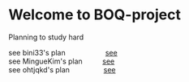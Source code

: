 # Welcome to BOQ-project

Planning to study hard

see bini33's plan&nbsp;&nbsp;&nbsp;&nbsp;&nbsp;&nbsp;&nbsp;&nbsp;&nbsp;&nbsp;&nbsp;&nbsp;&nbsp;&nbsp;&nbsp;&nbsp;&nbsp;&nbsp;&nbsp;&nbsp;[see](https://github.com/42SeoulBSQ/BOQ-project/tree/bini)  
see MingueKim's plan&nbsp;&nbsp;&nbsp;&nbsp;&nbsp;&nbsp;&nbsp;&nbsp;&nbsp;&nbsp;[see](https://github.com/42SeoulBSQ/BOQ-project/tree/MingueKim)  
see ohtjqkd's plan&nbsp;&nbsp;&nbsp;&nbsp;&nbsp;&nbsp;&nbsp;&nbsp;&nbsp;&nbsp;&nbsp;&nbsp;&nbsp;&nbsp;&nbsp;&nbsp;&nbsp;[see](https://github.com/42SeoulBSQ/BOQ-project/tree/ohtjqkd)  
